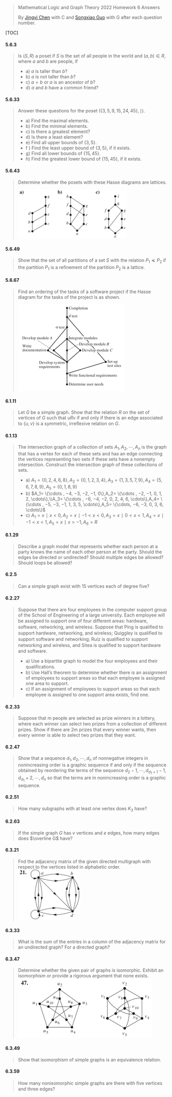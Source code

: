 >Mathematical Logic and Graph Theory 2022 Homework 6 Answers
>
>By [Jingyi Chen](chenjingyi071@mail.ustc.edu.cn) with C and [Songxiao Guo](logname@mail.ustc.edu.cn) with G after each question number.

[TOC]

#### 5.6.3

>Is $(S, R)$ a poset if $S$ is the set of all people in the world and $(a, b) ∈ R$, where $a$ and $b$ are people, if
>
>- a) $a$ is taller than $b$?
>- b) $a$ is not taller than $b$?
>- c) $a = b$ or $a$ is an ancestor of $b$?
>- d) $a$ and $b$ have a common friend?

#### 5.6.33

>Answer these questions for the poset ($\{3, 5, 9, 15, 24, 45\}, ∣$).
>
>- a) Find the maximal elements.
>- b) Find the minimal elements.
>- c) Is there a greatest element?
>- d) Is there a least element?
>- e) Find all upper bounds of $\{3, 5\}$.
>- f ) Find the least upper bound of $\{3, 5\}$, if it exists.
>- g) Find all lower bounds of $\{15, 45\}$.
>- h) Find the greatest lower bound of $\{15, 45\}$, if it exists.

#### 5.6.43

>Determine whether the posets with these Hasse diagrams are lattices.
>
><img src="../asserts/5_6_43.png" style="zoom:33%;" />

#### 5.6.49

>Show that the set of all partitions of a set $S$ with the relation $P _1\preccurlyeq P _2$ if the partition $P_ 1$ is a reﬁnement of the partition $P_ 2$ is a lattice.

#### 5.6.67

>Find an ordering of the tasks of a software project if the Hasse diagram for the tasks of the project is as shown.
>
><img src="../asserts/5_6_67.png" style="zoom: 50%;" />

#### 6.1.11

>Let $G$ be a simple graph. Show that the relation $R$ on the set of vertices of $G$ such that $uRv$ if and only if there is an edge associated to $\{u, v\}$ is a symmetric, irreﬂexive relation on $G$.

#### 6.1.13

>The intersection graph of a collection of sets $A_ 1 ,A_ 2 , \cdots , A_ n$ is the graph that has a vertex for each of these
>sets and has an edge connecting the vertices representing two sets if these sets have a nonempty intersection.
>Construct the intersection graph of these collections of sets.
>
>- a) $A_ 1 = \{0, 2, 4, 6, 8\}, A_ 2 = \{0, 1, 2, 3, 4\},A_ 3 = \{1, 3, 5, 7, 9\}, A _4 = \{5, 6, 7, 8, 9\},A_ 5 = \{0, 1, 8, 9\}$
>- b) $A_1= \{\cdots , −4, −3, −2, −1, 0\},A_2= \{\cdots , −2, −1, 0, 1, 2, \cdots\},\\A_3= \{\cdots , −6, −4, −2, 0, 2, 4, 6, \cdots\},A_4= \{\cdots , −5, −3, −1, 1, 3, 5, \cdots\},A_5= \{\cdots, −6, −3, 0, 3, 6, \cdots\}$
>- c) $A_ 1 = {x ∣ x < 0},
>  A _2 = {x ∣ −1 < x < 0},
>   A _3 = {x ∣ 0 < x < 1},
>   A _4 = {x ∣ −1 < x < 1},
>   A _5 = {x ∣ x > −1},
>   A _6 = R$

#### 6.1.29

>Describe a graph model that represents whether each person at a party knows the name of each other person at the party. Should the edges be directed or undirected? Should multiple edges be allowed? Should loops be allowed?

#### 6.2.5

>Can a simple graph exist with 15 vertices each of degree ﬁve?

#### 6.2.27

>Suppose that there are four employees in the computer support group of the School of Engineering of a large university. Each employee will be assigned to support one of four diﬀerent areas: hardware, software, networking, and wireless. Suppose that Ping is qualiﬁed to support hardware, networking, and wireless; Quiggley is qualiﬁed to support software and networking; Ruiz is qualiﬁed to support networking and wireless, and Sitea is qualiﬁed to support hardware and software.
>
>- a) Use a bipartite graph to model the four employees and their qualiﬁcations.
>- b) Use Hall’s theorem to determine whether there is an assignment of employees to support areas so that each employee is assigned one area to support.
>- c) If an assignment of employees to support areas so that each employee is assigned to one support area exists, ﬁnd one.

#### 6.2.33

>Suppose that m people are selected as prize winners in a lottery, where each winner can select two prizes from a collection of diﬀerent prizes. Show if there are 2m prizes that every winner wants, then every winner is able to select two prizes that they want.

#### 6.2.47

>Show that a sequence $d_ 1 , d _2 , \cdots , d _n$ of nonnegative integers in nonincreasing order is a graphic sequence if and only if the sequence obtained by reordering the terms of the sequence $d_ 2 − 1, \cdots , d_{ d_ 1	 +1} − 1, d _{d _1} +2 , \cdots , d _n$ so that the terms are in nonincreasing order is a graphic sequence.

#### 6.2.51

>How many subgraphs with at least one vertex does $K_ 3$ have?

#### 6.2.63

>If the simple graph $G$ has $v$ vertices and $e$ edges, how many edges does $\overline G$ have?

#### 6.3.21

>Fnd the adjacency matrix of the given directed multigraph with respect to the vertices listed in alphabetic order.<img src="../asserts/6_3_21.png" style="zoom:50%;" />

#### 6.3.33

>What is the sum of the entries in a column of the adjacency matrix for an undirected graph? For a directed graph?

#### 6.3.47

>Determine whether the given pair of graphs is isomorphic. Exhibit an isomorphism or provide a rigorous argument that none exists.<img src="../asserts/6_3_47.png" style="zoom: 50%;" />

#### 6.3.49

>Show that isomorphism of simple graphs is an equivalence relation.

#### 6.3.59

>How many nonisomorphic simple graphs are there with ﬁve vertices and three edges?